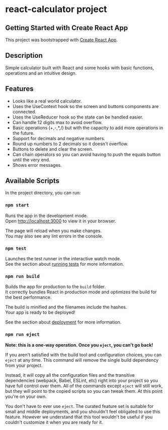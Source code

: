 # react-calculator project
## Getting Started with Create React App

This project was bootstrapped with [Create React App](https://github.com/facebook/create-react-app).

## Description

Simple calculator built with React and some hooks with basic functions, operations and an intuitive design.

## Features

* Looks like a real world calculator.
* Uses the UseContext hook so the screen and buttons components are connected.
* Uses the UseReducer hook so the state can be handled easier.
* Can handle 12 digits max to avoid overflow.
* Basic operations (+,-,*,/) but with the capacity to add more operations in the future.
* Support for decimals and negative numbers.
* Round up numbers to 2 decimals so it doesn't overflow.
* Buttons to delete and clear the screen.
* Can chain operators so you can avoid having to push the equals button until the very end.
* Shows error messages.

## Available Scripts

In the project directory, you can run:

### `npm start`

Runs the app in the development mode.\
Open [http://localhost:3000](http://localhost:3000) to view it in your browser.

The page will reload when you make changes.\
You may also see any lint errors in the console.

### `npm test`

Launches the test runner in the interactive watch mode.\
See the section about [running tests](https://facebook.github.io/create-react-app/docs/running-tests) for more information.

### `npm run build`

Builds the app for production to the `build` folder.\
It correctly bundles React in production mode and optimizes the build for the best performance.

The build is minified and the filenames include the hashes.\
Your app is ready to be deployed!

See the section about [deployment](https://facebook.github.io/create-react-app/docs/deployment) for more information.

### `npm run eject`

**Note: this is a one-way operation. Once you `eject`, you can't go back!**

If you aren't satisfied with the build tool and configuration choices, you can `eject` at any time. This command will remove the single build dependency from your project.

Instead, it will copy all the configuration files and the transitive dependencies (webpack, Babel, ESLint, etc) right into your project so you have full control over them. All of the commands except `eject` will still work, but they will point to the copied scripts so you can tweak them. At this point you're on your own.

You don't have to ever use `eject`. The curated feature set is suitable for small and middle deployments, and you shouldn't feel obligated to use this feature. However we understand that this tool wouldn't be useful if you couldn't customize it when you are ready for it.

